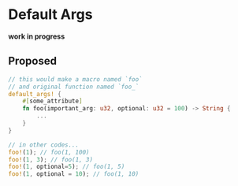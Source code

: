 # Default Args

**work in progress**

## Proposed

```rust
// this would make a macro named `foo`
// and original function named `foo_`
default_args! {
    #[some_attribute]
    fn foo(important_arg: u32, optional: u32 = 100) -> String {
        ...
    }
}

// in other codes...
foo!(1); // foo(1, 100)
foo!(1, 3); // foo(1, 3)
foo!(1, optional=5); // foo(1, 5)
foo!(1, optional = 10); // foo(1, 10)
```